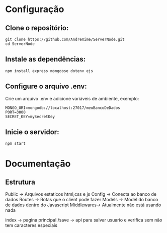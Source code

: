 # Configuração

## Clone o repositório:
```
git clone https://github.com/AndreXime/ServerNode.git
cd ServerNode
```

## Instale as dependências:

```
npm install express mongoose dotenv ejs
```

## Configure o arquivo .env:

Crie um arquivo .env e adicione variáveis de ambiente, exemplo:
```
MONGO_URI=mongodb://localhost:27017/meuBancoDeDados
PORT=3000
SECRET_KEY=mySecretKey
```

## Inicie o servidor:

```
npm start
```

# Documentação

## Estrutura

Public -> Arquivos estaticos html,css e js
Config -> Conecta ao banco de dados
Routes -> Rotas que o client pode fazer
Models -> Model do banco de dados dentro do Javascript
Middlewares-> Atualmente não está usando nada

index -> pagina principal
/save -> api para salvar usuario e verifica sem não tem caracteres especiais
